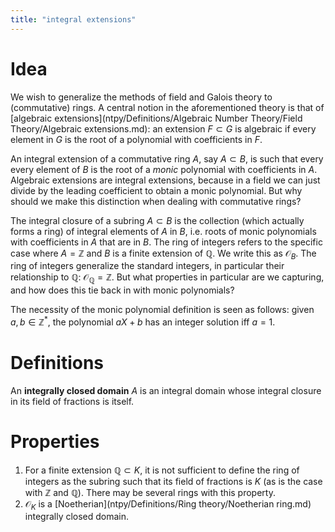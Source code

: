 ```yaml
---
title: "integral extensions"
---
```


# Idea
We wish to generalize the methods of field and Galois theory to (commutative) rings. A central notion in the aforementioned theory is that of [algebraic extensions](ntpy/Definitions/Algebraic Number Theory/Field Theory/Algebraic extensions.md): an extension $F\subset G$ is algebraic if every element in $G$ is the root of a polynomial with coefficients in $F$. 

An integral extension of a commutative ring $A$, say $A\subset B$, is such that every every element of $B$ is the root of a *monic* polynomial with coefficients in $A$. Algebraic extensions are integral extensions, because in a field we can just divide by the leading coefficient to obtain a monic polynomial. But why should we make this distinction when dealing with commutative rings?

The integral closure of a subring $A\subset B$ is the collection (which actually forms a ring) of integral elements of $A$ in $B$, i.e. roots of monic polynomials with coefficients in $A$ that are in $B$. The ring of integers refers to the specific case where $A=\mathbb{Z}$ and $B$ is a finite extension of $\mathbb{Q}$. We write this as $\mathcal{O}_B$. The ring of integers generalize the standard integers, in particular their relationship to $\mathbb{Q}$: $\mathcal{O}_\mathbb{Q}=\mathbb{Z}$. But what properties in particular are we capturing, and how does this tie back in with monic polynomials?

The necessity of the monic polynomial definition is seen as follows: given $a,b\in\mathbb{Z}^\ast$, the polynomial $aX+b$ has an integer solution iff $a=1$.

# Definitions
An **integrally closed domain** $A$ is an integral domain whose integral closure in its field of fractions is itself.

# Properties
1. For a finite extension $\mathbb{Q}\subset K$, it is not sufficient to define the ring of integers as the subring such that its field of fractions is $K$ (as is the case with $\mathbb{Z}$ and $\mathbb{Q}$). There may be several rings with this property.
2. $\mathcal{O}_K$ is a [Noetherian](ntpy/Definitions/Ring theory/Noetherian ring.md) integrally closed domain.
